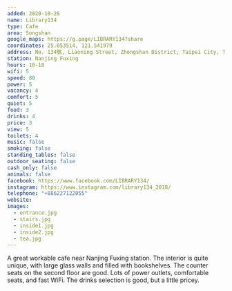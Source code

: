 ```yaml
---
added: 2020-10-26
name: Library134
type: Cafe
area: Songshan
google_maps: https://g.page/LIBRARY134?share
coordinates: 25.053514, 121.541979
address: No. 134號, Liaoning Street, Zhongshan District, Taipei City, Taiwan 10491
station: Nanjing Fuxing
hours: 10-18
wifi: 5
speed: 80
power: 5
vacancy: 4
comfort: 5
quiet: 5
food: 3
drinks: 4
price: 3
view: 5
toilets: 4
music: false
smoking: false
standing_tables: false
outdoor_seating: false
cash_only: false
animals: false
facebook: https://www.facebook.com/LIBRARY134/
instagram: https://www.instagram.com/library134_2018/
telephone: "+886227122055"
website: 
images:
  - entrance.jpg
  - stairs.jpg
  - inside1.jpg
  - inside2.jpg
  - tea.jpg
---
```


A great workable cafe near Nanjing Fuxing station. The interior is quite unique, with large glass walls and filled with bookshelves. The counter seats on the second floor are good. Lots of power outlets, comfortable seats, and fast WiFi. The drinks selection is good, but a little pricey.
